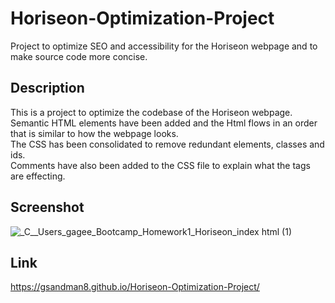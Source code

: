 # Horiseon-Optimization-Project
Project to optimize SEO and accessibility for the Horiseon webpage and to make source code more concise.

## Description
This is a project to optimize the codebase of the Horiseon webpage.\
Semantic HTML elements have been added and the Html flows in an order that is similar to how the webpage looks.\
The CSS has been consolidated to remove redundant elements, classes and ids.\
Comments have also been added to the CSS file to explain what the tags are effecting.

## Screenshot
![_C__Users_gagee_Bootcamp_Homework1_Horiseon_index html (1)](https://github.com/Gsandman8/Horiseon-Optimization-Project/assets/140360580/f3eb4b1f-6cee-4f10-a2be-fee6094e3d88)

## Link
https://gsandman8.github.io/Horiseon-Optimization-Project/
